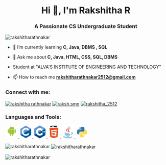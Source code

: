 <h1 align="center">Hi 👋, I'm Rakshitha R</h1>
<h3 align="center">A Passionate CS Undergraduate Student</h3>

<p align="left"> <img src="https://komarev.com/ghpvc/?username=rakshitharathnakar&label=Profile%20views&color=0e75b6&style=flat" alt="rakshitharathnakar" /> </p>

- 🌱 I’m currently learning **C, Java, DBMS , SQL**

- 💬 Ask me about **C, Java, HTML, CSS, SQL, DBMS**

- Student at "ALVA'S INSTITUTE OF ENGINEERING AND TECHNOLOGY"

- 📫 How to reach me **rakshitharathnakar2512@gmail.com**

<h3 align="left">Connect with me:</h3>
<p align="left">
<a href="https://linkedin.com/in/rakshitha rathnakar" target="blank"><img align="center" src="https://raw.githubusercontent.com/rahuldkjain/github-profile-readme-generator/master/src/images/icons/Social/linked-in-alt.svg" alt="rakshitha rathnakar" height="30" width="40" /></a>
<a href="https://instagram.com/raksh.smg" target="blank"><img align="center" src="https://raw.githubusercontent.com/rahuldkjain/github-profile-readme-generator/master/src/images/icons/Social/instagram.svg" alt="raksh.smg" height="30" width="40" /></a>
<a href="https://www.leetcode.com/rakshitha_2512" target="blank"><img align="center" src="https://raw.githubusercontent.com/rahuldkjain/github-profile-readme-generator/master/src/images/icons/Social/leet-code.svg" alt="rakshitha_2512" height="30" width="40" /></a>
</p>

<h3 align="left">Languages and Tools:</h3>
<p align="left"> <a href="https://developer.android.com" target="_blank" rel="noreferrer"> <img src="https://raw.githubusercontent.com/devicons/devicon/master/icons/android/android-original-wordmark.svg" alt="android" width="40" height="40"/> </a> <a href="https://www.cprogramming.com/" target="_blank" rel="noreferrer"> <img src="https://raw.githubusercontent.com/devicons/devicon/master/icons/c/c-original.svg" alt="c" width="40" height="40"/> </a> <a href="https://www.w3schools.com/cpp/" target="_blank" rel="noreferrer"> <img src="https://raw.githubusercontent.com/devicons/devicon/master/icons/cplusplus/cplusplus-original.svg" alt="cplusplus" width="40" height="40"/> </a> <a href="https://www.w3.org/html/" target="_blank" rel="noreferrer"> <img src="https://raw.githubusercontent.com/devicons/devicon/master/icons/html5/html5-original-wordmark.svg" alt="html5" width="40" height="40"/> </a> <a href="https://www.java.com" target="_blank" rel="noreferrer"> <img src="https://raw.githubusercontent.com/devicons/devicon/master/icons/java/java-original.svg" alt="java" width="40" height="40"/> </a> <a href="https://www.python.org" target="_blank" rel="noreferrer"> <img src="https://raw.githubusercontent.com/devicons/devicon/master/icons/python/python-original.svg" alt="python" width="40" height="40"/> </a> </p>

<p><img align="left" src="https://github-readme-stats.vercel.app/api/top-langs?username=rakshitharathnakar&show_icons=true&locale=en&layout=compact" alt="rakshitharathnakar" /></p>

<p>&nbsp;<img align="center" src="https://github-readme-stats.vercel.app/api?username=rakshitharathnakar&show_icons=true&locale=en" alt="rakshitharathnakar" /></p>

<p><img align="center" src="https://github-readme-streak-stats.herokuapp.com/?user=rakshitharathnakar&" alt="rakshitharathnakar" /></p>

